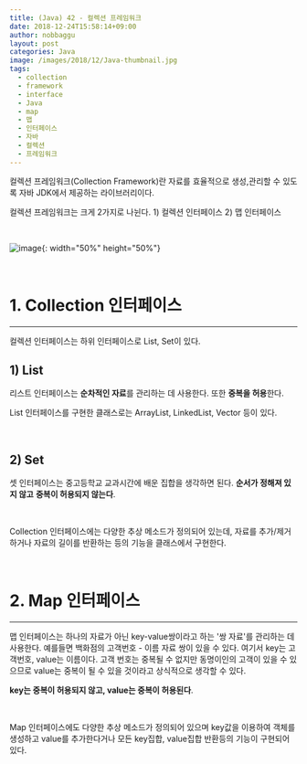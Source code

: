 ```yaml
---
title: (Java) 42 - 컬렉션 프레임워크
date: 2018-12-24T15:58:14+09:00
author: nobbaggu
layout: post
categories: Java
image: /images/2018/12/Java-thumbnail.jpg
tags:
  - collection
  - framework
  - interface
  - Java
  - map
  - 맵
  - 인터페이스
  - 자바
  - 컬렉션
  - 프레임워크
---
```

컬렉션 프레임워크(Collection Framework)란 자료를 효율적으로 생성,관리할 수 있도록 자바 JDK에서 제공하는 라이브러리이다.

컬렉션 프레임워크는 크게 2가지로 나뉜다. 1) 컬렉션 인터페이스 2) 맵 인터페이스

&nbsp;

![image](https://nobbaggu.github.io/images/2018/12/no-name-39.jpg){: width="50%" height="50%"}

&nbsp;

# 1. Collection 인터페이스

* * *

컬렉션 인터페이스는 하위 인터페이스로 List, Set이 있다.

## 1) List

리스트 인터페이스는 **순차적인 자료**를 관리하는 데 사용한다. 또한 **중복을 허용**한다.

List 인터페이스를 구현한 클래스로는 ArrayList, LinkedList, Vector 등이 있다.

&nbsp;

## 2) Set

셋 인터페이스는 중고등학교 교과시간에 배운 집합을 생각하면 된다. **순서가 정해져 있지 않고** **중복이 허용되지 않는다**.

&nbsp;

Collection 인터페이스에는 다양한 추상 메소드가 정의되어 있는데, 자료를 추가/제거 하거나 자료의 길이를 반환하는 등의 기능을 클래스에서 구현한다.

&nbsp;

# 2. Map 인터페이스

* * *

맵 인터페이스는 하나의 자료가 아닌 key-value쌍이라고 하는 '쌍 자료'를 관리하는 데 사용한다. 예를들면 백화점의 고객번호 - 이름 자료 쌍이 있을 수 있다. 여기서 key는 고객번호, value는 이름이다. 고객 번호는 중복될 수 없지만 동명이인의 고객이 있을 수 있으므로 value는 중복이 될 수 있을 것이라고 상식적으로 생각할 수 있다.

**key는 중복이 허용되지 않고, value는 중복이 허용된다**.

&nbsp;

Map 인터페이스에도 다양한 추상 메소드가 정의되어 있으며 key값을 이용하여 객체를 생성하고 value를 추가한다거나 모든 key집합, value집합 반환등의 기능이 구현되어 있다.
